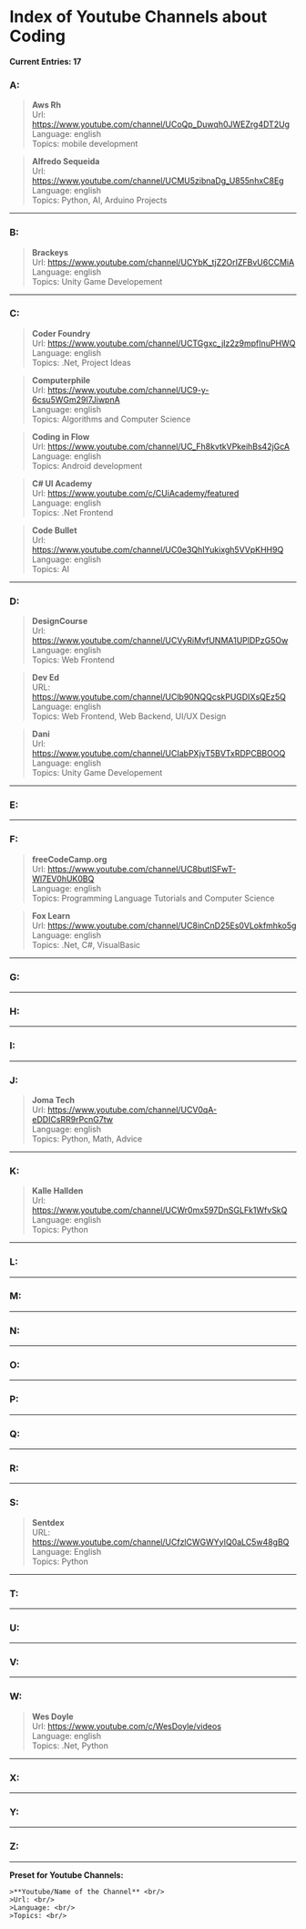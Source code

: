 # Index of Youtube Channels about Coding

**Current Entries: 17**

### A:

>**Aws Rh** <br/>
>Url: https://www.youtube.com/channel/UCoQp_Duwqh0JWEZrg4DT2Ug <br/>
>Language: english <br/>
>Topics: mobile development <br/>

>**Alfredo Sequeida** <br/>
>Url: https://www.youtube.com/channel/UCMU5zibnaDg_U855nhxC8Eg <br/>
>Language: english <br/>
>Topics: Python, AI, Arduino Projects

-------------------------------------------------------------------------------------------
### B:

>**Brackeys** <br />
>Url: https://www.youtube.com/channel/UCYbK_tjZ2OrIZFBvU6CCMiA <br />
>Language: english <br/>
>Topics: Unity Game Developement
-------------------------------------------------------------------------------------------
### C:

>**Coder Foundry** <br/>
>Url: https://www.youtube.com/channel/UCTGgxc_jIz2z9mpfInuPHWQ <br/>
>Language: english <br/>
>Topics: .Net, Project Ideas <br/>

>**Computerphile** <br/>
>Url: https://www.youtube.com/channel/UC9-y-6csu5WGm29I7JiwpnA <br/>
>Language: english <br/>
>Topics: Algorithms and Computer Science <br/>

>**Coding in Flow** <br/>
>Url: https://www.youtube.com/channel/UC_Fh8kvtkVPkeihBs42jGcA <br/>
>Language: english <br/>
>Topics: Android development <br/>

>**C# UI Academy** <br/>
>Url: https://www.youtube.com/c/CUiAcademy/featured <br/>
>Language: english <br/>
>Topics: .Net Frontend <br/>

>**Code Bullet** <br/>
>Url: https://www.youtube.com/channel/UC0e3QhIYukixgh5VVpKHH9Q <br/>
>Language: english <br/>
>Topics: AI <br/>
-------------------------------------------------------------------------------------------
### D:

>**DesignCourse** <br/>
>Url: https://www.youtube.com/channel/UCVyRiMvfUNMA1UPlDPzG5Ow <br/>
>Language: english <br/>
>Topics: Web Frontend <br/>

>**Dev Ed** <br/>
>URL: https://www.youtube.com/channel/UClb90NQQcskPUGDIXsQEz5Q <br/>
>Language: english <br/>
>Topics: Web Frontend, Web Backend, UI/UX Design <br/>

>**Dani** <br/>
>Url: https://www.youtube.com/channel/UCIabPXjvT5BVTxRDPCBBOOQ <br/>
>Language: english <br/> 
>Topics: Unity Game Developement <br/>
-------------------------------------------------------------------------------------------
### E:

-------------------------------------------------------------------------------------------
### F:

>**freeCodeCamp.org** <br/>
>Url: https://www.youtube.com/channel/UC8butISFwT-Wl7EV0hUK0BQ <br/>
>Language: english <br/>
>Topics: Programming Language Tutorials and Computer Science <br/>

>**Fox Learn** <br/>
>Url: https://www.youtube.com/channel/UC8inCnD25Es0VLokfmhko5g <br/>
>Language: english <br/>
>Topics: .Net, C#, VisualBasic <br/>

-------------------------------------------------------------------------------------------
### G:

-------------------------------------------------------------------------------------------
### H:

-------------------------------------------------------------------------------------------
### I:

-------------------------------------------------------------------------------------------
### J:

>**Joma Tech** <br/>
>Url: https://www.youtube.com/channel/UCV0qA-eDDICsRR9rPcnG7tw <br/>
>Language: english <br/> 
>Topics: Python, Math, Advice <br/>

-------------------------------------------------------------------------------------------
### K:

>**Kalle Hallden** <br/>
>Url: https://www.youtube.com/channel/UCWr0mx597DnSGLFk1WfvSkQ <br/>
>Language: english <br/>
>Topics: Python <br/>

-------------------------------------------------------------------------------------------
### L:

-------------------------------------------------------------------------------------------
### M:

-------------------------------------------------------------------------------------------
### N:

-------------------------------------------------------------------------------------------
### O:

-------------------------------------------------------------------------------------------
### P:

-------------------------------------------------------------------------------------------
### Q:

-------------------------------------------------------------------------------------------
### R:

-------------------------------------------------------------------------------------------
### S:

>**Sentdex** <br/>
>URL: https://www.youtube.com/channel/UCfzlCWGWYyIQ0aLC5w48gBQ <br/>
>Language: English <br/>
>Topics: Python <br/>

-------------------------------------------------------------------------------------------
### T:

-------------------------------------------------------------------------------------------
### U:

-------------------------------------------------------------------------------------------
### V:

-------------------------------------------------------------------------------------------
### W:

>**Wes Doyle** <br/>
>Url: https://www.youtube.com/c/WesDoyle/videos <br/>
>Language: english <br/>
>Topics: .Net, Python <br/>

-------------------------------------------------------------------------------------------
### X:

-------------------------------------------------------------------------------------------
### Y:

-------------------------------------------------------------------------------------------
### Z:

-------------------------------------------------------------------------------------------


**Preset for Youtube Channels:**

```
>**Youtube/Name of the Channel** <br/>
>Url: <br/>
>Language: <br/>
>Topics: <br/>
```
